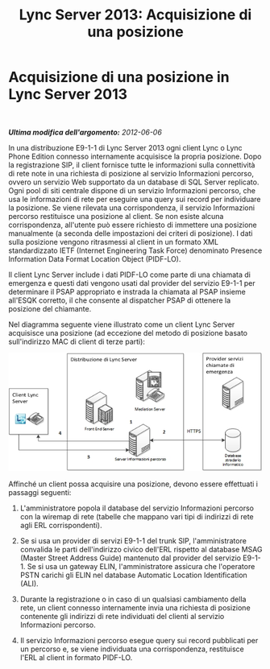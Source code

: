 ﻿---
title: 'Lync Server 2013: Acquisizione di una posizione'
TOCTitle: Acquisizione di una posizione
ms:assetid: 9bf069aa-d240-4d95-be3a-e795537f8e70
ms:mtpsurl: https://technet.microsoft.com/it-it/library/JJ205110(v=OCS.15)
ms:contentKeyID: 49301443
ms.date: 08/24/2015
mtps_version: v=OCS.15
ms.translationtype: HT
---

# Acquisizione di una posizione in Lync Server 2013

 

_**Ultima modifica dell'argomento:** 2012-06-06_

In una distribuzione E9-1-1 di Lync Server 2013 ogni client Lync o Lync Phone Edition connesso internamente acquisisce la propria posizione. Dopo la registrazione SIP, il client fornisce tutte le informazioni sulla connettività di rete note in una richiesta di posizione al servizio Informazioni percorso, ovvero un servizio Web supportato da un database di SQL Server replicato. Ogni pool di siti centrale dispone di un servizio Informazioni percorso, che usa le informazioni di rete per eseguire una query sui record per individuare la posizione. Se viene rilevata una corrispondenza, il servizio Informazioni percorso restituisce una posizione al client. Se non esiste alcuna corrispondenza, all'utente può essere richiesto di immettere una posizione manualmente (a seconda delle impostazioni dei criteri di posizione). I dati sulla posizione vengono ritrasmessi al client in un formato XML standardizzato IETF (Internet Engineering Task Force) denominato Presence Information Data Format Location Object (PIDF-LO).

Il client Lync Server include i dati PIDF-LO come parte di una chiamata di emergenza e questi dati vengono usati dal provider del servizio E9-1-1 per determinare il PSAP appropriato e instrada la chiamata al PSAP insieme all'ESQK corretto, il che consente al dispatcher PSAP di ottenere la posizione del chiamante.

Nel diagramma seguente viene illustrato come un client Lync Server acquisisce una posizione (ad eccezione del metodo di posizione basato sull'indirizzo MAC di client di terze parti):

![Diagramma della modalità con cui il client acquisisce una posizione](images/JJ205110.4438f5fc-f1b2-444b-8565-09035363ed43(OCS.15).jpg "Diagramma della modalità con cui il client acquisisce una posizione")

Affinché un client possa acquisire una posizione, devono essere effettuati i passaggi seguenti:

1.  L'amministratore popola il database del servizio Informazioni percorso con la wiremap di rete (tabelle che mappano vari tipi di indirizzi di rete agli ERL corrispondenti).

2.  Se si usa un provider di servizi E9-1-1 del trunk SIP, l'amministratore convalida le parti dell'indirizzo civico dell'ERL rispetto al database MSAG (Master Street Address Guide) mantenuto dal provider del servizio E9-1-1. Se si usa un gateway ELIN, l'amministratore assicura che l'operatore PSTN carichi gli ELIN nel database Automatic Location Identification (ALI).

3.  Durante la registrazione o in caso di un qualsiasi cambiamento della rete, un client connesso internamente invia una richiesta di posizione contenente gli indirizzi di rete individuati del clienti al servizio Informazioni percorso.

4.  Il servizio Informazioni percorso esegue query sui record pubblicati per un percorso e, se viene individuata una corrispondenza, restituisce l'ERL al client in formato PIDF-LO.

